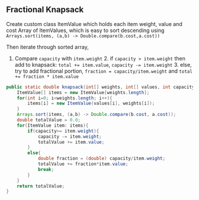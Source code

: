 ## Fractional Knapsack
Create custom class ItemValue which holds each item weight, value and cost
Array of ItemValues, which is easy to sort descending using `Arrays.sort(items, (a,b) -> Double.compare(b.cost,a.cost))`

Then iterate through sorted array, 
1. Compare `capacity` with `item.weight`
	2. if `capacity > item.weight` then add to knapsack: `total += item.value`, `capacity -= item.weight`
	3. else, try to add fractional portion, `fraction = capacity/item.weight` and `total += fraction * item.value` 

```java
public static double knapsack(int[] weights, int[] values, int capacity){
    ItemValue[] items = new ItemValue[weights.length];
    for(int i=0; i<weights.length; i++){
        items[i] = new ItemValue(values[i], weights[i]);
    }
    Arrays.sort(items, (a,b) -> Double.compare(b.cost, a.cost));
    double totalValue = 0.0;
    for(ItemValue item: items){
        if(capacity>= item.weight){
            capacity -= item.weight;
            totalValue += item.value;
        }
        else{
            double fraction = (double) capacity/item.weight;
            totalValue += fraction*item.value;
            break;
        }
    }
    return totalValue;
}
```
